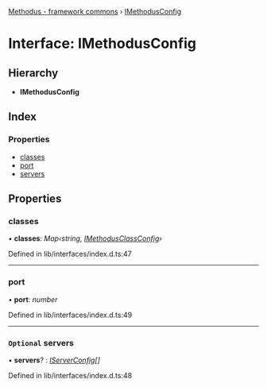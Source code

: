[Methodus - framework commons](../globals.md) › [IMethodusConfig](modules/framework/common/imethodusconfig.md)

# Interface: IMethodusConfig

## Hierarchy

* **IMethodusConfig**

## Index

### Properties

* [classes](#classes)
* [port](#port)
* [servers](#optional-servers)

## Properties

###  classes

• **classes**: *Map‹string, [IMethodusClassConfig](modules/framework/common/imethodusclassconfig.md)›*

Defined in lib/interfaces/index.d.ts:47

___

###  port

• **port**: *number*

Defined in lib/interfaces/index.d.ts:49

___

### `Optional` servers

• **servers**? : *[IServerConfig](modules/framework/common/iserverconfig.md)[]*

Defined in lib/interfaces/index.d.ts:48
